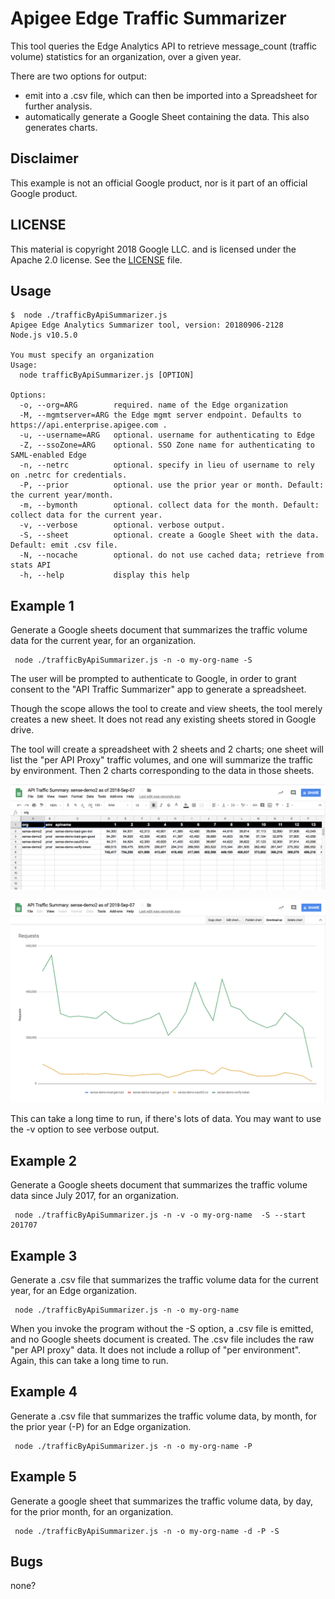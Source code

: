 # Apigee Edge Traffic Summarizer

This tool queries the Edge Analytics API to retrieve message_count (traffic volume) statistics for an organization, over a given year.

There are two options for output:

- emit into a .csv file, which can then be imported into a Spreadsheet for further analysis.
- automatically generate a Google Sheet containing the data. This also generates charts.

## Disclaimer

This example is not an official Google product, nor is it part of an official Google product.

## LICENSE

This material is copyright 2018 Google LLC.
and is licensed under the Apache 2.0 license. See the [LICENSE](LICENSE) file.

## Usage

```
$  node ./trafficByApiSummarizer.js
Apigee Edge Analytics Summarizer tool, version: 20180906-2128
Node.js v10.5.0

You must specify an organization
Usage:
  node trafficByApiSummarizer.js [OPTION]

Options:
  -o, --org=ARG        required. name of the Edge organization
  -M, --mgmtserver=ARG the Edge mgmt server endpoint. Defaults to https://api.enterprise.apigee.com .
  -u, --username=ARG   optional. username for authenticating to Edge
  -Z, --ssoZone=ARG    optional. SSO Zone name for authenticating to SAML-enabled Edge
  -n, --netrc          optional. specify in lieu of username to rely on .netrc for credentials.
  -P, --prior          optional. use the prior year or month. Default: the current year/month.
  -m, --bymonth        optional. collect data for the month. Default: collect data for the current year.
  -v, --verbose        optional. verbose output.
  -S, --sheet          optional. create a Google Sheet with the data. Default: emit .csv file.
  -N, --nocache        optional. do not use cached data; retrieve from stats API
  -h, --help           display this help
```

## Example 1

Generate a Google sheets document that summarizes the traffic volume data for the current year, for an organization.

```
 node ./trafficByApiSummarizer.js -n -o my-org-name -S
```

The user will be prompted to authenticate to Google, in order to grant
consent to the "API Traffic Summarizer" app to generate a spreadsheet.

Though the scope allows the tool to create and view sheets, the tool merely
creates a new sheet. It does not read any existing sheets stored in Google drive.

The tool will create a spreadsheet with 2 sheets and 2 charts; one sheet will
list the "per API Proxy" traffic volumes, and one will summarize the traffic by
environment.  Then 2 charts corresponding to the data in those sheets.


![Sheet1](images/screenshot-20180907-083518.png "per-API Proxy traffic sheet")

![Chart1](images/screenshot-20180907-083533.png "per-API Proxy traffic chart")


This can take a long time to run, if there's lots of data. You may want to use the -v option to see
verbose output.


## Example 2

Generate a Google sheets document that summarizes the traffic volume data since July 2017, for an organization.

```
 node ./trafficByApiSummarizer.js -n -v -o my-org-name  -S --start 201707
```


## Example 3

Generate a .csv file that summarizes the traffic volume data for the current year, for an Edge organization.

```
 node ./trafficByApiSummarizer.js -n -o my-org-name
```


When you invoke the program without the -S option, a .csv file is emitted, and
no Google sheets document is created. The .csv file includes the raw "per API
proxy" data. It does not include a rollup of "per environment".  Again, this
can take a long time to run.


## Example 4

Generate a .csv file that summarizes the traffic volume data, by month, for the prior year (-P) for an Edge organization.


```
 node ./trafficByApiSummarizer.js -n -o my-org-name -P
```

## Example 5

Generate a google sheet that summarizes the traffic volume data, by day, for the prior month, for an organization.

```
 node ./trafficByApiSummarizer.js -n -o my-org-name -d -P -S
```


## Bugs

none?

